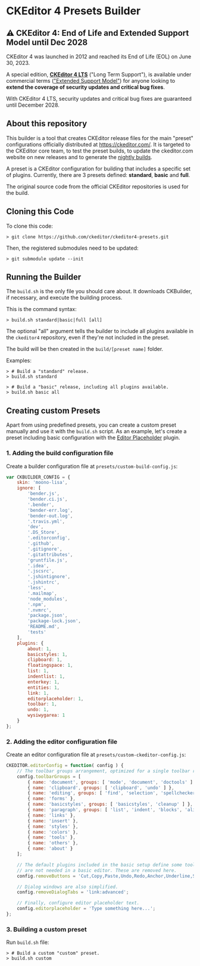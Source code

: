 CKEditor 4 Presets Builder
==========================

## ⚠️ CKEditor 4: End of Life and Extended Support Model until Dec 2028

CKEditor 4 was launched in 2012 and reached its End of Life (EOL) on June 30, 2023.

A special edition, **[CKEditor 4 LTS](https://ckeditor.com/ckeditor-4-support/)** ("Long Term Support"), is available under commercial terms (["Extended Support Model"](https://ckeditor.com/ckeditor-4-support/)) for anyone looking to **extend the coverage of security updates and critical bug fixes**.

With CKEditor 4 LTS, security updates and critical bug fixes are guaranteed until December 2028.

## About this repository

This builder is a tool that creates CKEditor release files for the main "preset" configurations officially distributed at <https://ckeditor.com/>. It is targeted to the CKEditor core team, to test the preset builds, to update the ckeditor.com website on new releases and to generate the [nightly builds](https://nightly.ckeditor.com/).

A preset is a CKEditor configuration for building that includes a specific set of plugins. Currently, there are 3 presets defined: **standard**, **basic** and **full**.

The original source code from the official CKEditor repositories is used for the build.

## Cloning this Code

To clone this code:

	> git clone https://github.com/ckeditor/ckeditor4-presets.git

Then, the registered submodules need to be updated:

	> git submodule update --init

## Running the Builder

The `build.sh` is the only file you should care about. It downloads CKBuilder, if necessary, and execute the building process.

This is the command syntax:

	> build.sh standard|basic|full [all]

The optional "all" argument tells the builder to include all plugins available in the `ckeditor4` repository, even if they're not included in the preset.

The build will be then created in the `build/[preset name]` folder.

Examples:

	> # Build a "standard" release.
	> build.sh standard

	> # Build a "basic" release, including all plugins available.
	> build.sh basic all

## Creating custom Presets

Apart from using predefined presets, you can create a custom preset manually and use it with the `build.sh` script. As an example, let's create a preset including basic configuration with the [Editor Placeholder](https://ckeditor.com/cke4/addon/editorplaceholder) plugin.

### 1. Adding the build configuration file

Create a builder configuration file at `presets/custom-build-config.js`:

```js
var CKBUILDER_CONFIG = {
	skin: 'moono-lisa',
	ignore: [
		'bender.js',
		'bender.ci.js',
		'.bender',
		'bender-err.log',
		'bender-out.log',
		'.travis.yml',
		'dev',
		'.DS_Store',
		'.editorconfig',
		'.github',
		'.gitignore',
		'.gitattributes',
		'gruntfile.js',
		'.idea',
		'.jscsrc',
		'.jshintignore',
		'.jshintrc',
		'less',
		'.mailmap',
		'node_modules',
		'.npm',
		'.nvmrc',
		'package.json',
		'package-lock.json',
		'README.md',
		'tests'
	],
	plugins: {
		about: 1,
		basicstyles: 1,
		clipboard: 1,
		floatingspace: 1,
		list: 1,
		indentlist: 1,
		enterkey: 1,
		entities: 1,
		link: 1,
		editorplaceholder: 1,
		toolbar: 1,
		undo: 1,
		wysiwygarea: 1
	}
};
```

### 2. Adding the editor configuration file

Create an editor configuration file at `presets/custom-ckeditor-config.js`:

```js
CKEDITOR.editorConfig = function( config ) {
	// The toolbar groups arrangement, optimized for a single toolbar row.
	config.toolbarGroups = [
		{ name: 'document', groups: [ 'mode', 'document', 'doctools' ] },
		{ name: 'clipboard', groups: [ 'clipboard', 'undo' ] },
		{ name: 'editing', groups: [ 'find', 'selection', 'spellchecker' ] },
		{ name: 'forms' },
		{ name: 'basicstyles', groups: [ 'basicstyles', 'cleanup' ] },
		{ name: 'paragraph', groups: [ 'list', 'indent', 'blocks', 'align', 'bidi' ] },
		{ name: 'links' },
		{ name: 'insert' },
		{ name: 'styles' },
		{ name: 'colors' },
		{ name: 'tools' },
		{ name: 'others' },
		{ name: 'about' }
	];

	// The default plugins included in the basic setup define some toolbar buttons that
	// are not needed in a basic editor. These are removed here.
	config.removeButtons = 'Cut,Copy,Paste,Undo,Redo,Anchor,Underline,Strike,Subscript,Superscript';

	// Dialog windows are also simplified.
	config.removeDialogTabs = 'link:advanced';

	// Finally, configure editor placeholder text.
	config.editorplaceholder = 'Type something here...';
};
```

### 3. Building a custom preset

Run `build.sh` file:

	> # Build a custom "custom" preset.
	> build.sh custom
